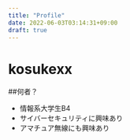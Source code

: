 ```yaml
---
title: "Profile"
date: 2022-06-03T03:14:31+09:00
draft: true
---
```


# kosukexx

##何者？
- 情報系大学生B4
- サイバーセキュリティに興味あり
- アマチュア無線にも興味あり

